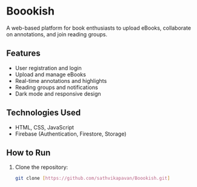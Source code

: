 # Boookish

A web-based platform for book enthusiasts to upload eBooks, collaborate on annotations, and join reading groups.

## Features
- User registration and login
- Upload and manage eBooks
- Real-time annotations and highlights
- Reading groups and notifications
- Dark mode and responsive design

## Technologies Used
- HTML, CSS, JavaScript
- Firebase (Authentication, Firestore, Storage)

## How to Run
1. Clone the repository:
   ```bash
   git clone [https://github.com/sathvikapavan/Boookish.git]
